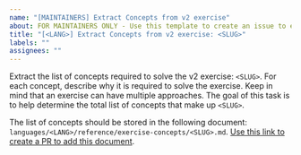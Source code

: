 ```yaml
---
name: "[MAINTAINERS] Extract Concepts from v2 exercise"
about: FOR MAINTAINERS ONLY - Use this template to create an issue to extract Concepts from a v2 exercise
title: "[<LANG>] Extract Concepts from v2 exercise: <SLUG>"
labels: ""
assignees: ""
---
```


Extract the list of concepts required to solve the v2 <LANG> exercise: `<SLUG>`. For each concept, describe why it is required to solve the exercise. Keep in mind that an exercise can have multiple approaches. The goal of this task is to help determine the total list of concepts that make up `<SLUG>`.

The list of concepts should be stored in the following document: `languages/<LANG>/reference/exercise-concepts/<SLUG>.md`. [Use this link to create a PR to add this document][pr-link].

[pr-link]: ../new/master?filename=languages/<LANG>/reference/exercise-concepts/<SLUG>.md
